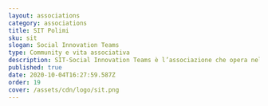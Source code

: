 ```yaml
---
layout: associations
category: associations
title: SIT Polimi
sku: sit
slogan: Social Innovation Teams
type: Community e vita associativa
description: SIT-Social Innovation Teams è l’associazione che opera nel campo dell'Innovazione Sociale e Sviluppo Sostenibile. Siamo attivi dentro l'università come fuori divulghiamo i valori dell’innovazione Sociale in Ateneo, con eventi, workshop e sui social; diamo poi la possibilità agli studenti di affacciarsi al mondo imprenditoriale, partecipando a progetti innovativi e sostenendo startup ad impatto sociale, facendo network e sviluppando soft skills.
published: true
date: 2020-10-04T16:27:59.587Z
order: 19
cover: /assets/cdn/logo/sit.png
---
```

